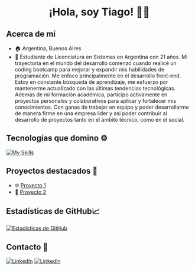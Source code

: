 <h1 align="center">¡Hola, soy Tiago! 👋👦</h1>

## Acerca de mí
- 🏠 Argentina, Buenos Aires
- 💼 Estudiante de Licenciatura en Sistemas en Argentina con 21 años. Mi trayectoria en el mundo del desarrollo comenzó cuando realicé un coding bootcamp para mejorar y expandir mis habilidades de programación. Me enfoco principalmente en el desarrollo front-end.
Estoy en constante búsqueda de aprendizaje, me esfuerzo por mantenerme actualizado con las últimas tendencias tecnológicas. Además de mi formación académica, participo activamente en proyectos personales y colaborativos para aplicar y fortalecer mis conocimientos. Con ganas de trabajar en equipo y poder desarrollarme de manera firme en una empresa lider y asi poder contribuir al desarrollo de proyectos tanto en el ámbito técnico, como en el social.

## Tecnologías que domino ⚙️
[![My Skills](https://skillicons.dev/icons?i=js,html,css,astro,bootstrap,fastapi,github,netlify,nextjs,nodejs,postman,powershell,react,sqlite,vite,sequelize,tailwind)](https://skillicons.dev)

## Proyectos destacados 🚀
- 🌐 [Proyecto 1](https://tiagorodriguez.netlify.app/)
- 📱  [Proyecto 2](https://the-movie-place.netlify.app/)

## Estadísticas de GitHub📈
[![Estadísticas de GitHub](https://github-readme-stats.vercel.app/api?username=tiago-rodriguez&show_icons=true&theme=radical)](https://github.com/anuraghazra/github-readme-stats)

## Contacto 📧
[![LinkedIn](https://skillicons.dev/icons?i=linkedin)](https://www.linkedin.com/in/tiago-rodriguez/) [![LinkedIn](https://skillicons.dev/icons?i=instagram)](https://www.instagram.com/tiitirodriguez/) 
